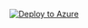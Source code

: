 [![Deploy to Azure](https://aka.ms/deploytoazurebutton)](https://portal.azure.com/#create/Microsoft.Template/uri/https%3A%2F%2Fraw.githubusercontent.com%2Fdemtec%2Fgraphlytic-azure-templates%2Fmaster%2F02-graphlytic-web-app-docker-compose%2Fazuredeploy.json)